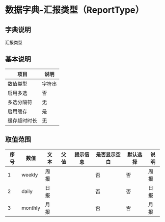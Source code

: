 # 数据字典-汇报类型（ReportType）
## 字典说明
汇报类型

## 基本说明
| 项目 | 说明 |
| ---- | ---- |
| 数值类型 | 字符串 |
| 启用多选 | 否 |
| 多选分隔符 | 无 |
| 启用缓存 | 是 |
| 缓存超时时长 | 无 |

## 取值范围
| 序号 | 数值 | 文本 | 父值 | 提示信息 | 是否显示空白 | 默认选择 | 说明 |
| ---- | ---- | ---- | ---- | ---- | ---- | ---- | ---- |
| 1 | weekly | 周报 |  |  | 否 | 否 | 周报 |
| 2 | daily | 日报 |  |  | 否 | 否 | 日报 |
| 3 | monthly | 月报 |  |  | 否 | 否 | 月报 |

